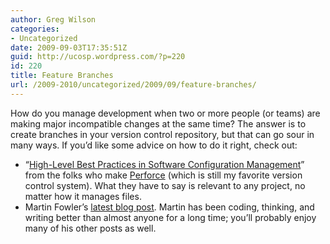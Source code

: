 ```yaml
---
author: Greg Wilson
categories:
- Uncategorized
date: 2009-09-03T17:35:51Z
guid: http://ucosp.wordpress.com/?p=220
id: 220
title: Feature Branches
url: /2009-2010/uncategorized/2009/09/feature-branches/
---
```


How do you manage development when two or more people (or teams) are making major incompatible changes at the same time? The answer is to create branches in your version control repository, but that can go sour in many ways. If you&#8217;d like some advice on how to do it right, check out:

  * &#8220;[High-Level Best Practices in Software Configuration Management](http://perforce.com/perforce/papers/bestpractices.html)&#8221; from the folks who make [Perforce](http://www.perforce.com) (which is still my favorite version control system). What they have to say is relevant to any project, no matter how it manages files.
  * Martin Fowler&#8217;s [latest blog post](http://martinfowler.com/bliki/FeatureBranch.html). Martin has been coding, thinking, and writing better than almost anyone for a long time; you&#8217;ll probably enjoy many of his other posts as well.
